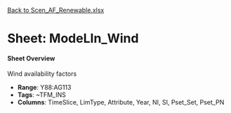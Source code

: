 [Back to Scen_AF_Renewable.xlsx](README.md)

# Sheet: ModeLIn_Wind

#### Sheet Overview

Wind availability factors

- **Range**: Y88:AG113
- **Tags**: ~TFM_INS
- **Columns**: TimeSlice, LimType, Attribute, Year, NI, SI, Pset_Set, Pset_PN

